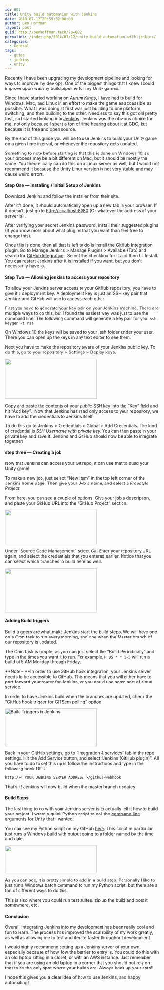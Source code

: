 ```yaml
---
id: 802
title: Unity build automation with Jenkins
date: 2018-07-12T20:59:32+00:00
author: Ben Hoffman
layout: post
guid: http://benhoffman.tech/?p=802
permalink: /index.php/2018/07/12/unity-build-automation-with-jenkins/
categories:
  - General
tags:
  - guide
  - jenkins
  - unity
---
```

Recently I have been upgrading my development pipeline and looking for ways to improve my dev ops. One of the biggest things that I knew I could improve upon was my build pipeline for my Unity games.

Since I have started working on [_Aurum Kings_](https://store.steampowered.com/app/848460/Aurum_Kings/), I have had to build for Windows, Mac, and Linux in an effort to make the game as accessible as possible. What I was doing at first was just building to one platform, switching, and then building to the other. Needless to say this got old pretty fast, so I started looking into [Jenkins](https://jenkins.io/). Jenkins was the obvious choice for me, not only because I spent a ton of time hearing about it at GDC, but because it is free and open source.

By the end of this guide you will be to use Jenkins to build your Unity game on a given time interval, or whenever the repository gets updated.

Something to note before starting is that this is done on Windows 10, so your process may be a bit different on Mac, but it should be mostly the same. You theoretically can do this on a Linux server as well, but I would not recommend it because the Unity Linux version is not very stable and may cause weird errors.

#### Step One &#8212; Installing / Initial Setup of Jenkins

Download Jenkins and follow the installer from <a href="https://jenkins.io/download/" target="_blank" rel="noopener">their site</a>.

After it&#8217;s done, it should automatically open up a new tab in your browser. If it doesn&#8217;t, just go to <http://localhost:8080> (Or whatever the address of your server is) .

After verifying your secret Jenkins password, install their suggested plugins (If you know more about what plugins that you want than feel free to change this).

Once this is done, then all that is left to do is install the GitHub Integration plugin. Go to Manage Jenkins > Manage Plugins > Available (Tab) and search for [GitHub Integration](https://plugins.jenkins.io/github-pullrequest).  Select the checkbox for it and then hit Install. You can restart Jenkins after it is installed if you want, but you don&#8217;t necessarily have to.

#### Step Two &#8212; Allowing jenkins to access your repository

To allow your Jenkins server access to your GitHub repository, you have to give it a deployment key. A deployment key is just an SSH key pair that Jenkins and GitHub will use to access each other.

First you have to generate your key pair on your Jenkins machine. There are multiple ways to do this, but I found the easiest way was just to use the command line. The following command will generate a key pair for you: `ssh-keygen -t rsa`

On Windows 10 the keys will be saved to your .ssh folder under your user. There you can open up the keys in any text editor to see them.

Next you have to make the repository aware of your Jenkins public key. To do this, go to your repository > Settings > Deploy keys.

<a href="http://benhoffman.tech/index.php/2018/07/12/unity-build-automation-with-jenkins/deploykey/" rel="attachment wp-att-805"><img class="aligncenter size-medium wp-image-805" src="https://i2.wp.com/benhoffman.tech/wp-content/uploads/2018/07/deployKey.png?resize=300%2C131" alt="" width="300" height="131" srcset="https://i2.wp.com/benhoffman.tech/wp-content/uploads/2018/07/deployKey.png?resize=300%2C131 300w, https://i2.wp.com/benhoffman.tech/wp-content/uploads/2018/07/deployKey.png?resize=768%2C335 768w, https://i2.wp.com/benhoffman.tech/wp-content/uploads/2018/07/deployKey.png?w=1012 1012w" sizes="(max-width: 300px) 85vw, 300px" data-recalc-dims="1" /></a>

Copy and paste the contents of your _public_ SSH key into the &#8220;Key&#8221; field and hit &#8220;Add key&#8221;.  Now that Jenkins has read only access to your repository, we have to add the credentials to Jenkins itself.

To do this go to Jenkins > Credentials > Global > Add Credentials. The kind of credential is _SSH Username with private key_. You can then paste in your private key and save it. Jenkins and GitHub should now be able to integrate together!

#### step three &#8212; Creating a job

Now that Jenkins can access your Git repo, it can use that to build your Unity game!

To make a new job, just select &#8220;New Item&#8221; in the top left corner of the Jenkins home page. Then give your Job a name, and select a _Freestyle Project._

From here, you can see a couple of options. Give your job a description, and paste your GitHub URL into the &#8220;GitHub Project&#8221; section.

<a href="http://benhoffman.tech/index.php/2018/07/12/unity-build-automation-with-jenkins/description/" rel="attachment wp-att-807"><img class="aligncenter size-medium wp-image-807" src="https://i1.wp.com/benhoffman.tech/wp-content/uploads/2018/07/description.png?resize=300%2C112" alt="" width="300" height="112" srcset="https://i1.wp.com/benhoffman.tech/wp-content/uploads/2018/07/description.png?resize=300%2C112 300w, https://i1.wp.com/benhoffman.tech/wp-content/uploads/2018/07/description.png?resize=768%2C287 768w, https://i1.wp.com/benhoffman.tech/wp-content/uploads/2018/07/description.png?w=936 936w" sizes="(max-width: 300px) 85vw, 300px" data-recalc-dims="1" /></a>

Under &#8220;Source Code Management&#8221; select _Git._ Enter your repository URL again, and select the credentials that you entered earlier. Notice that you can select which branches to build here as well.

<a href="http://benhoffman.tech/index.php/2018/07/12/unity-build-automation-with-jenkins/sourcecodemanagement/" rel="attachment wp-att-812"><img class="aligncenter size-medium wp-image-812" src="https://i0.wp.com/benhoffman.tech/wp-content/uploads/2018/07/sourceCodeManagement.png?resize=300%2C144" alt="" width="300" height="144" srcset="https://i0.wp.com/benhoffman.tech/wp-content/uploads/2018/07/sourceCodeManagement.png?resize=300%2C144 300w, https://i0.wp.com/benhoffman.tech/wp-content/uploads/2018/07/sourceCodeManagement.png?resize=768%2C370 768w, https://i0.wp.com/benhoffman.tech/wp-content/uploads/2018/07/sourceCodeManagement.png?w=912 912w" sizes="(max-width: 300px) 85vw, 300px" data-recalc-dims="1" /></a>

#### Adding Build triggers

Build triggers are what make Jenkins start the build steps. We will have one on a Cron task to run every morning, and one when the Master branch of our repository is updated.

The Cron task is simple, as you can just select the &#8220;Build Periodically&#8221; and type in the times you want it to run. For example, `H 05 * * 1-5` will run a build at 5 AM Monday through Friday.

**Note &#8211; **In order to use GitHub hook integration, your Jenkins server needs to be accessible to GitHub. This means that you will either have to port forward your router for Jenkins, or you could use some sort of cloud service.

In order to have Jenkins build when the branches are updated, check the &#8220;GitHub hook trigger for GITScm polling&#8221; option.

<a href="http://benhoffman.tech/index.php/2018/07/12/unity-build-automation-with-jenkins/buildtriggers/" rel="attachment wp-att-814"><img class="aligncenter size-medium wp-image-814" src="https://i1.wp.com/benhoffman.tech/wp-content/uploads/2018/07/buildTriggers.png?resize=300%2C123" alt="Build Triggers in Jenkins" width="300" height="123" srcset="https://i1.wp.com/benhoffman.tech/wp-content/uploads/2018/07/buildTriggers.png?resize=300%2C123 300w, https://i1.wp.com/benhoffman.tech/wp-content/uploads/2018/07/buildTriggers.png?resize=768%2C315 768w, https://i1.wp.com/benhoffman.tech/wp-content/uploads/2018/07/buildTriggers.png?w=933 933w" sizes="(max-width: 300px) 85vw, 300px" data-recalc-dims="1" /></a>

Back in your GitHub settings, go to &#8220;Integration & services&#8221; tab in the repo settings. Hit the Add Service button, and select &#8220;Jenkins (GitHub plugin)&#8221;. All you have to do to set this up is follow the instructions and type in the following hook URL:

`http://< YOUR JENKINS SERVER ADDRESS >/github-webhook`

That&#8217;s it! Jenkins will now build when the master branch updates.

#### Build Steps

The last thing to do with your Jenkins server is to actually tell it how to build your project. I wrote a quick Python script to call the <a href="https://docs.unity3d.com/Manual/CommandLineArguments.html" target="_blank" rel="noopener">command line arguments for Unity</a> that I wanted.

You can see my Python script on my GitHub <a href="https://github.com/BenjaFriend/AurumKings-Build" target="_blank" rel="noopener">here</a>. This script in particular just runs a Windows build with output going to a folder named by the time and date.

<a href="http://benhoffman.tech/index.php/2018/07/12/unity-build-automation-with-jenkins/buildste/" rel="attachment wp-att-808"><img class="aligncenter size-medium wp-image-808" src="https://i0.wp.com/benhoffman.tech/wp-content/uploads/2018/07/buildSte.png?resize=300%2C90" alt="" width="300" height="90" srcset="https://i0.wp.com/benhoffman.tech/wp-content/uploads/2018/07/buildSte.png?resize=300%2C90 300w, https://i0.wp.com/benhoffman.tech/wp-content/uploads/2018/07/buildSte.png?resize=768%2C229 768w, https://i0.wp.com/benhoffman.tech/wp-content/uploads/2018/07/buildSte.png?resize=1024%2C306 1024w, https://i0.wp.com/benhoffman.tech/wp-content/uploads/2018/07/buildSte.png?resize=1200%2C358 1200w, https://i0.wp.com/benhoffman.tech/wp-content/uploads/2018/07/buildSte.png?w=1433 1433w" sizes="(max-width: 300px) 85vw, 300px" data-recalc-dims="1" /></a>

As you can see, it is pretty simple to add in a build step. Personally I like to just run a Windows batch command to run my Python script, but there are a ton of different ways to do this.

This is also where you could run test suites, zip up the build and post it somewhere, etc.

#### Conclusion

Overall, integrating Jenkins into my development has been really cool and fun to learn. The process has improved the scalability of my work greatly, as well as allowing me to test and iterate faster throughout development.

I would highly recommend setting up a Jenkins server of your own, especially because of how  low the barrier to entry is. You could do this with an old laptop sitting in a closet, or with an AWS instance. Just remember that if you are using an old laptop in a corner that you should not rely on that to be the only spot where your builds are. Always back up your data!!

I hope this gives you a clear idea of how to use Jenkins, and happy automating!